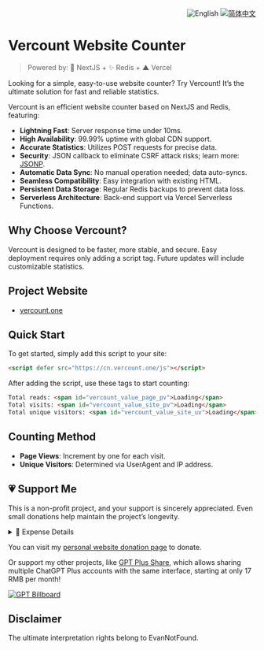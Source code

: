 <div align="right">
  <img src="https://img.shields.io/badge/-English-A31F34?style=for-the-badge" alt="English" />
  <a title="zh-CN" href="README.md">  <img src="https://img.shields.io/badge/-%E7%AE%80%E4%BD%93%E4%B8%AD%E6%96%87-545759?style=for-the-badge" alt="简体中文"></a>
</div>

# Vercount Website Counter

> Powered by: 🚀 NextJS + ✨ Redis + ▲ Vercel

Looking for a simple, easy-to-use website counter? Try Vercount! It’s the ultimate solution for fast and reliable statistics.

Vercount is an efficient website counter based on NextJS and Redis, featuring:

- **Lightning Fast**: Server response time under 10ms.
- **High Availability**: 99.99% uptime with global CDN support.
- **Accurate Statistics**: Utilizes POST requests for precise data.
- **Security**: JSON callback to eliminate CSRF attack risks; learn more: [JSONP](https://en.wikipedia.org/wiki/JSONP).
- **Automatic Data Sync**: No manual operation needed; data auto-syncs.
- **Seamless Compatibility**: Easy integration with existing HTML.
- **Persistent Data Storage**: Regular Redis backups to prevent data loss.
- **Serverless Architecture**: Back-end support via Vercel Serverless Functions.

## Why Choose Vercount?

Vercount is designed to be faster, more stable, and secure. Easy deployment requires only adding a script tag. Future updates will include customizable statistics.

## Project Website

- [vercount.one](https://vercount.one)

## Quick Start

To get started, simply add this script to your site:

```html
<script defer src="https://cn.vercount.one/js"></script>
```

After adding the script, use these tags to start counting:

```html
Total reads: <span id="vercount_value_page_pv">Loading</span>
Total visits: <span id="vercount_value_site_pv">Loading</span>
Total unique visitors: <span id="vercount_value_site_uv">Loading</span>
```

## Counting Method

- **Page Views**: Increment by one for each visit.
- **Unique Visitors**: Determined via UserAgent and IP address.

## 💗 Support Me

This is a non-profit project, and your support is sincerely appreciated. Even small donations help maintain the project’s longevity.

<details><summary>📝 Expense Details</summary>
I cover the operation costs personally, including Vercel fees and database server costs. Monthly and annual expenses are as follows:

Monthly expenses:
- Vercel Pro subscription: $20 USD
- Vercel Function Invocations: $1 USD
- Edge Middleware Invocations: $1 USD
- Total: approx. ¥154 CNY

Annual expenses:
- Database server fees: $40 USD
- Domain fees: $15 USD
- Total: approx. ¥390 CNY

I hope for your support as the project grows.
</details>

You can visit my [personal website donation page](https://evannotfound.com/sponsor) to donate.

Or support my other projects, like [GPT Plus Share](https://gpt.oknice.ca), which allows sharing multiple ChatGPT Plus accounts with the same interface, starting at only 17 RMB per month!

[![GPT Billboard](https://github.com/EvanNotFound/hexo-theme-redefine/assets/68590232/55346629-cd54-45a4-9b31-3f979750b0c0)](https://gpt.oknice.ca)

## Disclaimer

The ultimate interpretation rights belong to EvanNotFound.